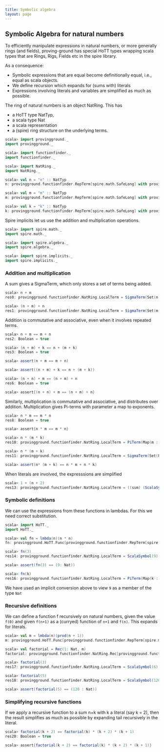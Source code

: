 ```yaml
---
title: Symbolic algebra
layout: page
---
```


## Symbolic Algebra for natural numbers

To efficiently manipulate expressions in natural numbers, or more generally rings (and fields), proving-ground has special HoTT types wrapping scala types that are Rings, Rigs, Fields etc in the spire library.

As a consequence:
* Symbolic expressions that are equal become definitionally equal, i.e., equal as scala objects.
* We define recursion which expands for (sums with) literals
* Expressions involving literals and variables are simplified as much as possible.

The ring of natural numbers is an object NatRing. This has
* a HoTT type NatTyp,
* a scala type Nat
* a scala representation
* a (spire) ring structure on the underlying terms.

```scala
scala> import provingground._
import provingground._

scala> import functionfinder._
import functionfinder._

scala> import NatRing._
import NatRing._
```

```scala
scala> val n = "n" :: NatTyp
n: provingground.functionfinder.RepTerm[spire.math.SafeLong] with provingground.HoTT.Subs[provingground.functionfinder.RepTerm[spire.math.SafeLong]] = n : (Nat.Typ)

scala> val m = "m" :: NatTyp
m: provingground.functionfinder.RepTerm[spire.math.SafeLong] with provingground.HoTT.Subs[provingground.functionfinder.RepTerm[spire.math.SafeLong]] = m : (Nat.Typ)

scala> val k = "k" :: NatTyp
k: provingground.functionfinder.RepTerm[spire.math.SafeLong] with provingground.HoTT.Subs[provingground.functionfinder.RepTerm[spire.math.SafeLong]] = k : (Nat.Typ)
```

Spire implicits let us use the addition and multiplication operations.

```scala
scala> import spire.math._
import spire.math._

scala> import spire.algebra._
import spire.algebra._

scala> import spire.implicits._
import spire.implicits._
```

### Addition and multiplication
A sum gives a SigmaTerm, which only stores a set of terms being added.

```scala
scala> n + m
res0: provingground.functionfinder.NatRing.LocalTerm = SigmaTerm(Set(n : (Nat.Typ), m : (Nat.Typ)))

scala> (n + m) + n
res1: provingground.functionfinder.NatRing.LocalTerm = SigmaTerm(Set(m : (Nat.Typ), ((prod) (ScalaSymbol(2) : (Nat.Typ)) : ((Nat.Typ) → (Nat.Typ))) (n : (Nat.Typ)) : (Nat.Typ)))
```

Addition is commutative and associative, even when it involves repeated terms.
```scala
scala> n + m == m + n
res2: Boolean = true

scala> (n + m) + k == n + (m + k)
res3: Boolean = true

scala> assert(n + m == m + n)

scala> assert((n + m) + k == n + (m + k))

scala> (n + n) + m == (n + m) + n
res6: Boolean = true

scala> assert{(n + n) + m == (n + m) + n}
```

Similarly, multiplication is commutative and associative, and distributes over addition. Multiplication gives Pi-terms with parameter a map to exponents.

```scala
scala> n * m == m * n
res8: Boolean = true

scala> assert{n * m == m * n}

scala> n * (m * k)
res10: provingground.functionfinder.NatRing.LocalTerm = PiTerm(Map(m : (Nat.Typ) -> 1, k : (Nat.Typ) -> 1, n : (Nat.Typ) -> 1))

scala> n * (m + k)
res11: provingground.functionfinder.NatRing.LocalTerm = SigmaTerm(Set(PiTerm(Map(n : (Nat.Typ) -> 1, m : (Nat.Typ) -> 1)), PiTerm(Map(n : (Nat.Typ) -> 1, k : (Nat.Typ) -> 1))))

scala> assert(n* (m + k) == n * m + n * k)
```

When literals are involved, the expresssions are simplified

```scala
scala> 1 + (n + 2)
res13: provingground.functionfinder.NatRing.LocalTerm = ((sum) (ScalaSymbol(3) : (Nat.Typ)) : ((Nat.Typ) → (Nat.Typ))) (n : (Nat.Typ)) : (Nat.Typ)
```

### Symbolic definitions

We can use the expressions from these functions in lambdas. For this we need correct substitution.

```scala
scala> import HoTT._
import HoTT._

scala> val fn = lmbda(n)(n * n)
fn: provingground.HoTT.Func[provingground.functionfinder.RepTerm[spire.math.SafeLong] with provingground.HoTT.Subs[provingground.functionfinder.RepTerm[spire.math.SafeLong]],provingground.functionfinder.NatRing.LocalTerm] = (n : (Nat.Typ)) ↦ (PiTerm(Map(n : (Nat.Typ) -> 2)))

scala> fn(3)
res14: provingground.functionfinder.NatRing.LocalTerm = ScalaSymbol(9) : (Nat.Typ)

scala> assert(fn(3) == (9: Nat))

scala> fn(k)
res16: provingground.functionfinder.NatRing.LocalTerm = PiTerm(Map(k : (Nat.Typ) -> 2))
```

We have used an implicit conversion above to view `9` as a member of the type `Nat`

### Recursive definitions

We can define a function f recursively on natural numbers, given the value `f(0)` and given `f(n+1)` as a (curryed) function of `n+1` and `f(n)`. This expands for literals.

```scala
scala> val m = lmbda(n)(prod(n + 1))
m: provingground.HoTT.Func[provingground.functionfinder.RepTerm[spire.math.SafeLong] with provingground.HoTT.Subs[provingground.functionfinder.RepTerm[spire.math.SafeLong]],provingground.HoTT.Func[provingground.functionfinder.NatRing.LocalTerm,provingground.functionfinder.NatRing.LocalTerm]] = (n : (Nat.Typ)) ↦ ((provingground.HoTT$Typ$newname$2$@341748cf : (Nat.Typ)) ↦ (SigmaTerm(Set(provingground.HoTT$Typ$newname$2$@341748cf : (Nat.Typ), PiTerm(Map(n : (Nat.Typ) -> 1, provingground.HoTT$Typ$newname$2$@341748cf : (Nat.Typ) -> 1))))))

scala> val factorial = Rec(1: Nat, m)
factorial: provingground.functionfinder.NatRing.Rec[provingground.functionfinder.NatRing.LocalTerm] = <function1>

scala> factorial(3)
res17: provingground.functionfinder.NatRing.LocalTerm = ScalaSymbol(6) : (Nat.Typ)

scala> factorial(5)
res18: provingground.functionfinder.NatRing.LocalTerm = ScalaSymbol(120) : (Nat.Typ)

scala> assert(factorial(5) == (120 : Nat))
```

### Simplifying recursive functions

If we apply a recursive function to a sum n+k with k a literal (say k = 2), then the result simplifies as much as possible by expanding tail recursively in the literal.

```scala
scala> factorial(k + 2) == factorial(k) * (k + 2) * (k + 1)
res20: Boolean = true

scala> assert{factorial(k + 2) == factorial(k) * (k + 2) * (k + 1)}
```
